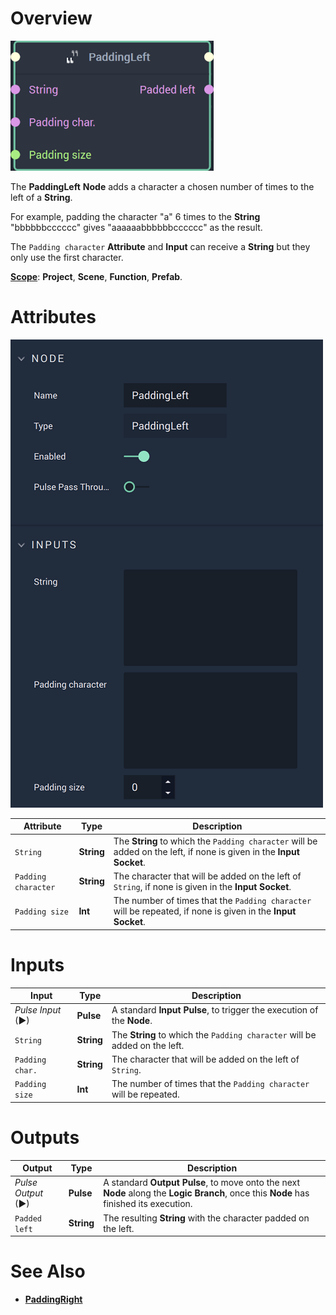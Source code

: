 # Overview

![The PaddingLeft Node.](../../.gitbook/assets/paddingleftnode20241.png)

The **PaddingLeft** **Node** adds a character a chosen number of times to the left of a **String**.

For example, padding the character "a" 6 times to the **String** "bbbbbbcccccc" gives "aaaaaabbbbbbcccccc" as the result.

The `Padding character` **Attribute** and **Input** can receive a **String** but they only use the first character.

[**Scope**](../overview.md#scopes): **Project**, **Scene**, **Function**, **Prefab**.

# Attributes

![The PaddingLeft Node Attributes.](../../.gitbook/assets/paddingleftattributes.png)

|Attribute|Type|Description|
|---|---|---|
| `String` | **String** | The **String** to which the `Padding character` will be added on the left, if none is given in the **Input Socket**. |
| `Padding character` | **String** | The character that will be added on the left of `String`, if none is given in the **Input Socket**. |
| `Padding size` | **Int** | The number of times that the `Padding character` will be repeated, if none is given in the **Input Socket**. |

# Inputs

|Input|Type|Description|
|---|---|---|
|*Pulse Input* (►)|**Pulse**|A standard **Input Pulse**, to trigger the execution of the **Node**.|
| `String` | **String** | The **String** to which the `Padding character` will be added on the left. |
| `Padding char.` | **String** | The character that will be added on the left of `String`. |
| `Padding size` | **Int** | The number of times that the `Padding character` will be repeated.|

# Outputs

|Output|Type|Description|
|---|---|---|
|*Pulse Output* (►)|**Pulse**|A standard **Output Pulse**, to move onto the next **Node** along the **Logic Branch**, once this **Node** has finished its execution.|
| `Padded left` | **String** | The resulting **String** with the character padded on the left. |

# See Also

* [**PaddingRight**](paddingright.md)

